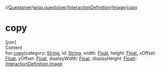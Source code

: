 //[Questgiver](../../../index.md)/[wisp.questgiver](../../index.md)/[InteractionDefinition](../index.md)/[Image](index.md)/[copy](copy.md)



# copy  
[jvm]  
Content  
fun [copy](copy.md)(category: [String](https://kotlinlang.org/api/latest/jvm/stdlib/kotlin/-string/index.html), id: [String](https://kotlinlang.org/api/latest/jvm/stdlib/kotlin/-string/index.html), width: [Float](https://kotlinlang.org/api/latest/jvm/stdlib/kotlin/-float/index.html), height: [Float](https://kotlinlang.org/api/latest/jvm/stdlib/kotlin/-float/index.html), xOffset: [Float](https://kotlinlang.org/api/latest/jvm/stdlib/kotlin/-float/index.html), yOffset: [Float](https://kotlinlang.org/api/latest/jvm/stdlib/kotlin/-float/index.html), displayWidth: [Float](https://kotlinlang.org/api/latest/jvm/stdlib/kotlin/-float/index.html), displayHeight: [Float](https://kotlinlang.org/api/latest/jvm/stdlib/kotlin/-float/index.html)): [InteractionDefinition.Image](index.md)  



